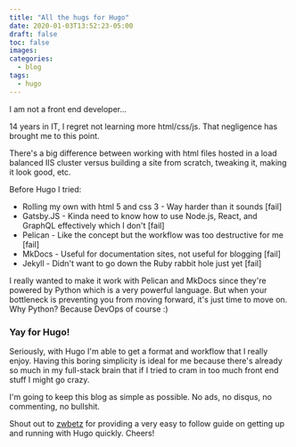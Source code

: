 ```yaml
---
title: "All the hugs for Hugo"
date: 2020-01-03T13:52:23-05:00
draft: false
toc: false
images:
categories: 
  - blog 
tags:
  - hugo
---
```


I am not a front end developer...

14 years in IT, I regret not learning more html/css/js.  That negligence has brought me to this point.

There's a big difference between working with html files hosted in a load balanced IIS cluster versus building a site from scratch, tweaking it, making it look good, etc.

Before Hugo I tried:
- Rolling my own with html 5 and css 3 - Way harder than it sounds [fail]
- Gatsby.JS - Kinda need to know how to use Node.js, React, and GraphQL effectively which I don't [fail]
- Pelican - Like the concept but the workflow was too destructive for me [fail]
- MkDocs - Useful for documentation sites, not useful for blogging [fail]
- Jekyll - Didn't want to go down the Ruby rabbit hole just yet [fail]

I really wanted to make it work with Pelican and MkDocs since they're powered by Python which is a very powerful language.  But when your bottleneck is preventing you from moving forward, it's just time to move on.  Why Python?  Because DevOps of course :)

### Yay for Hugo!

Seriously, with Hugo I'm able to get a format and workflow that I really enjoy.  Having this boring simplicity is ideal for me because there's already so much in my full-stack brain that if I tried to cram in too much front end stuff I might go crazy.

I'm going to keep this blog as simple as possible.  No ads, no disqus, no commenting, no bullshit.

Shout out to [zwbetz](https://zwbetz.com/make-a-hugo-blog-from-scratch/) for providing a very easy to follow guide on getting up and running with Hugo quickly.  Cheers!